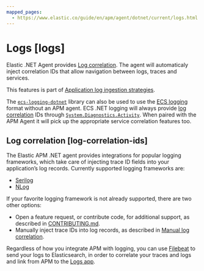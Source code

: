 ```yaml
---
mapped_pages:
  - https://www.elastic.co/guide/en/apm/agent/dotnet/current/logs.html
---
```


# Logs [logs]

Elastic .NET Agent provides [Log correlation](#log-correlation-ids). The agent will automaticaly inject correlation IDs that allow navigation between logs, traces and services.

This features is part of [Application log ingestion strategies](docs-content://solutions/observability/logs/stream-application-logs.md).

The [`ecs-logging-dotnet`](ecs-dotnet://docs/reference/index.md) library can also be used to use the [ECS logging](ecs-logging://docs/reference/intro.md) format without an APM agent. ECS .NET logging will always provide [log correlation](#log-correlation-ids) IDs through [`System.Diagnostics.Activity`](https://learn.microsoft.com/en-us/dotnet/api/system.diagnostics.activity?view=net-7.0). When paired with the APM Agent it will pick up the appropriate service correlation features too.


## Log correlation [log-correlation-ids]

The Elastic APM .NET agent provides integrations for popular logging frameworks, which take care of injecting trace ID fields into your application’s log records. Currently supported logging frameworks are:

* [Serilog](/reference/serilog.md)
* [NLog](/reference/nlog.md)

If your favorite logging framework is not already supported, there are two other options:

* Open a feature request, or contribute code, for additional support, as described in [CONTRIBUTING.md](https://github.com/elastic/apm-agent-dotnet/blob/main/CONTRIBUTING.md).
* Manually inject trace IDs into log records, as described in [Manual log correlation](/reference/log-correlation-manual.md).

Regardless of how you integrate APM with logging, you can use [Filebeat](beats://docs/reference/filebeat/filebeat-overview.md) to send your logs to Elasticsearch, in order to correlate your traces and logs and link from APM to the [Logs app](docs-content://solutions/observability/logs/explore-logs.md).





